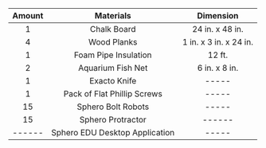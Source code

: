 | Amount | Materials | Dimension |
|    :----:   |    :----:   |    :----:   |
| 1 | Chalk Board | 24 in. x 48 in. |
| 4 | Wood Planks | 1 in. x 3 in. x 24 in. |
| 1 | Foam Pipe Insulation | 12 ft. |
| 2 | Aquarium Fish Net | 6 in. x 8 in. |
| 1 | Exacto Knife | ----- |
| 1 | Pack of Flat Phillip Screws | ----- |
| 15 | Sphero Bolt Robots | ----- |
| 15 | Sphero Protractor | ------ |
| ------ | Sphero EDU Desktop Application | ----- |
